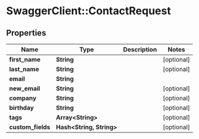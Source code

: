 # SwaggerClient::ContactRequest

## Properties
Name | Type | Description | Notes
------------ | ------------- | ------------- | -------------
**first_name** | **String** |  | [optional] 
**last_name** | **String** |  | [optional] 
**email** | **String** |  | 
**new_email** | **String** |  | [optional] 
**company** | **String** |  | [optional] 
**birthday** | **String** |  | [optional] 
**tags** | **Array&lt;String&gt;** |  | [optional] 
**custom_fields** | **Hash&lt;String, String&gt;** |  | [optional] 


